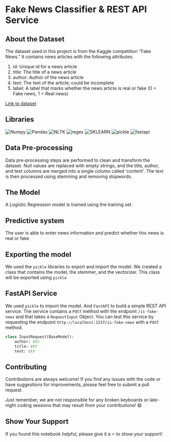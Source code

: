 # Fake News Classifier & REST API Service

## About the Dataset
The dataset used in this project is from the Kaggle competition "Fake News." It contains news articles with the following attributes:
1. id: Unique id for a news article
2. title: The title of a news article
3. author: Author of the news article
4. text: The text of the article; could be incomplete
5. label: A label that marks whether the news article is real or fake (0 = Fake news, 1 = Real news)

[Link to dataset](https://www.kaggle.com/c/fake-news/data?select=train.csv)

## Libraries
  ![Numpy](https://img.shields.io/badge/Numpy-007396?style=for-the-badge&logo=numpy&logoColor=white)
  ![Pandas](https://img.shields.io/badge/Pandas-007396?style=for-the-badge&logo=pandas&logoColor=white)
  ![NLTK](https://img.shields.io/badge/NLTK-Natural%20Language%20Toolkit-%23ED8B00.svg?style=for-the-badge&logo=java&logoColor=white)
  ![regex](https://img.shields.io/badge/RE-RegEx-%23ED8B00.svg?style=for-the-badge&logo=java&logoColor=white)
  ![SKLEARN](https://img.shields.io/badge/sklearn-007396?style=for-the-badge&logo=scikit-learn&logoColor=white)
  ![pickle](https://img.shields.io/badge/pickle-007396?style=for-the-badge&logo=pickle&logoColor=white)
  ![fastapi](https://img.shields.io/badge/Fast%20API-007396?style=for-the-badge&logo=fastapi&logoColor=white)


## Data Pre-processing
Data pre-processing steps are performed to clean and transform the dataset. Null values are replaced with empty strings, and the title, author, and text columns are merged into a single column called 'content'. The text is then processed using stemming and removing stopwords.

## The Model 
A Logistic Regression model is trained using the training set.

## Predictive system
The user is able to enter news information and predict whether this news is real or fake

## Exporting the model
We used the `pickle` libraries to export and import the model. We created a class that contains the model, the stemmer, and the vectorizer. This class will be exported using `pickle`

## FastAPI Service
We used `pickle` to import the model. And `FastAPI` to build a simple REST API service. The service contains a `POST` method with the endpoint `/is-fake-news` and that takes a `RequestInput` Object. You can test this service by requesting the endpoint `http://localhost:1337/is-fake-news` with a `POST` method. 
```python
class InputRequest(BaseModel):
	author: str
	title: str
	text: str
```

## Contributing
Contributions are always welcome! If you find any issues with the code or have suggestions for improvements, please feel free to submit a pull request.

Just remember, we are not responsible for any broken keyboards or late-night coding sessions that may result from your contributions! 😄

## Show Your Support
If you found this notebook helpful, please give it a ⭐️ to show your support!
